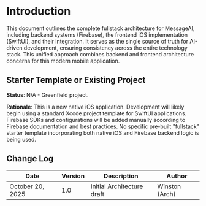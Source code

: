# Introduction

This document outlines the complete fullstack architecture for MessageAI, including backend systems (Firebase), the frontend iOS implementation (SwiftUI), and their integration. It serves as the single source of truth for AI-driven development, ensuring consistency across the entire technology stack. This unified approach combines backend and frontend architecture concerns for this modern mobile application.

## Starter Template or Existing Project

**Status**: N/A - Greenfield project.

**Rationale**: This is a new native iOS application. Development will likely begin using a standard Xcode project template for SwiftUI applications. Firebase SDKs and configurations will be added manually according to Firebase documentation and best practices. No specific pre-built "fullstack" starter template incorporating both native iOS and Firebase backend logic is being used.

## Change Log

| Date | Version | Description | Author |
|------|---------|-------------|--------|
| October 20, 2025 | 1.0 | Initial Architecture draft | Winston (Arch) |
